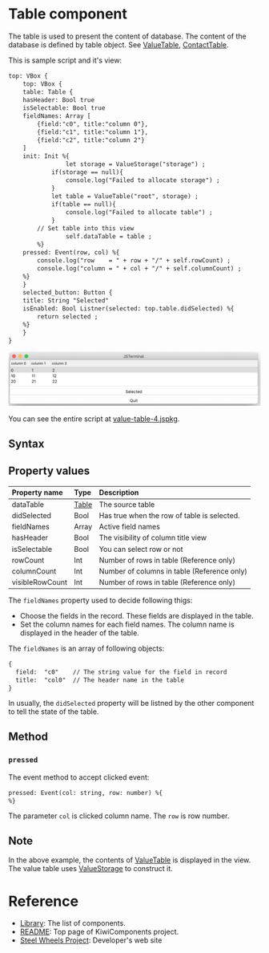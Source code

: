 # Table component
The table is used to present the content of database. 
The content of the database is defined by table object.
See [ValueTable](https://github.com/steelwheels/KiwiScript/blob/master/KiwiLibrary/Document/Class/ValueTable.md),
[ContactTable](https://github.com/steelwheels/KiwiScript/blob/master/KiwiLibrary/Document/Class/ContactTable.md).

This is sample script and it's view:
````
top: VBox {
    top: VBox {
    table: Table {
	hasHeader: Bool true
	isSelectable: Bool true
	fieldNames: Array [
		{field:"c0", title:"column 0"},
		{field:"c1", title:"column 1"},
		{field:"c2", title:"column 2"}
	]
	init: Init %{
                let storage = ValueStorage("storage") ;
	        if(storage == null){
		        console.log("Failed to allocate storage") ;
	        }
	        let table = ValueTable("root", storage) ;
	        if(table == null){
		        console.log("Failed to allocate table") ;
	        }
		// Set table into this view
                self.dataTable = table ;        
        %}
	pressed: Event(row, col) %{
		console.log("row    = " + row + "/" + self.rowCount) ;
		console.log("column = " + col + "/" + self.columnCount) ;
	%}
    }
    selected_button: Button {
	title: String "Selected"
	isEnabled: Bool Listner(selected: top.table.didSelected) %{
		return selected ;
	%}
    }
}
````

![Table View](./Images/table-view.png)

You can see the entire script at [value-table-4.jspkg](https://github.com/steelwheels/JSTerminal/tree/master/Resource/Sample/value-table-4.jspkg).

## Syntax

## Property values
|Property name  |Type   |Description        |
|:--            |:--    |:--                | 
|dataTable      |[Table](https://github.com/steelwheels/KiwiScript/blob/master/KiwiLibrary/Document/Class/Table.md) |The source table |
|didSelected    |Bool   |Has true when the row of table is selected. |
|fieldNames     |Array  |Active field names |
|hasHeader      |Bool   |The visibility of column title view|
|isSelectable   |Bool   |You can select row or not |
|rowCount       |Int    |Number of rows in table (Reference only)|
|columnCount    |Int    |Number of columns in table (Reference only)|
|visibleRowCount       |Int    |Number of rows in table (Reference only)|_

The `fieldNames` property used to decide following thigs:
* Choose the fields in the record. These fields are displayed in the table.
* Set the column names for each field names. The column name is displayed in the header of the table.

The `fieldNames` is an array of following objects:
````
{
  field:  "c0"    // The string value for the field in record
  title:  "col0"  // The header name in the table
}
````

In usually, the `didSelected` property will be listned by the other component to tell the state of the table.

## Method

### `pressed`
The event method to accept clicked event:
````
pressed: Event(col: string, row: number) %{
%}
````
The parameter `col` is clicked column name.
The `row` is row number.

## Note
In the above example, the contents of [ValueTable](https://github.com/steelwheels/KiwiScript/blob/master/KiwiLibrary/Document/Class/ValueTable.md) is displayed in the view.
The value table uses [ValueStorage](https://github.com/steelwheels/KiwiScript/blob/master/KiwiLibrary/Document/Class/ValueStorage.md) to construct it.

# Reference
* [Library](https://github.com/steelwheels/KiwiCompnents/blob/master/Document/Library.md): The list of components. 
* [README](https://github.com/steelwheels/KiwiCompnents): Top page of KiwiComponents project.
* [Steel Wheels Project](https://steelwheels.github.io): Developer's web site

